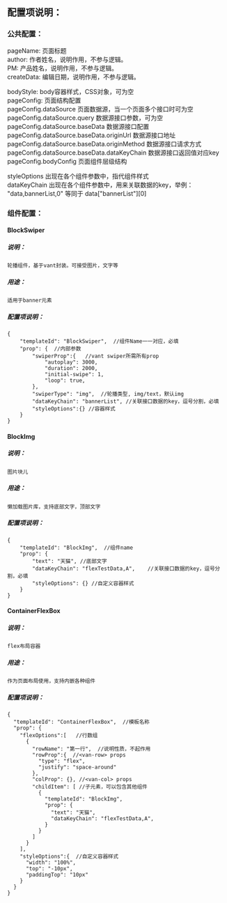 ## 配置项说明：

### 公共配置：
pageName:  页面标题  
author:  作者姓名，说明作用，不参与逻辑。  
PM:  产品姓名，说明作用，不参与逻辑。  
createData:  编辑日期，说明作用，不参与逻辑。   

bodyStyle:  body容器样式，CSS对象，可为空  
pageConfig:  页面结构配置    
pageConfig.dataSource  页面数据源，当一个页面多个接口时可为空   
pageConfig.dataSource.query  数据源接口参数，可为空   
pageConfig.dataSource.baseData  数据源接口配置   
pageConfig.dataSource.baseData.originUrl  数据源接口地址   
pageConfig.dataSource.baseData.originMethod  数据源接口请求方式   
pageConfig.dataSource.baseData.dataKeyChain  数据源接口返回值对应key    
pageConfig.bodyConfig  页面组件层级结构   

styleOptions 出现在各个组件参数中，指代组件样式   
dataKeyChain 出现在各个组件参数中，用来关联数据的key，举例：    
"data,bannerList,0" 等同于 data["bannerList"][0]   

### 组件配置：

#### BlockSwiper
##### 说明：
    轮播组件，基于vant封装。可接受图片，文字等
##### 用途：
    适用于banner元素
##### 配置项说明：
```
{
    "templateId": "BlockSwiper",  //组件Name一一对应，必填
    "prop": {  //内部参数
        "swiperProp":{   //vant swiper所需所有prop
            "autoplay": 3000,
            "duration": 2000,
            "initial-swipe": 1,
            "loop": true,
        },
        "swiperType": "img",  //轮播类型, img/text，默认img
        "dataKeyChain": "bannerList", //关联接口数据的key，逗号分割，必填
        "styleOptions":{} //容器样式
    }
}
```

#### BlockImg
##### 说明：
    图片块儿
##### 用途：
    懒加载图片库，支持底部文字，顶部文字
##### 配置项说明：
```
{
    "templateId": "BlockImg",  //组件name
    "prop": {
        "text": "天猫", //底部文字
        "dataKeyChain": "flexTestData,A",    //关联接口数据的key，逗号分割，必填
        "styleOptions": {} //自定义容器样式
    }
}
```

#### ContainerFlexBox
##### 说明：
    flex布局容器
##### 用途：
    作为页面布局使用，支持内嵌各种组件
##### 配置项说明：
```
{
  "templateId": "ContainerFlexBox",  //模板名称
  "prop": {
    "flexOptions":[   //行数组
      {
        "rowName": "第一行",  //说明性质，不起作用
        "rowProp":{  //<van-row> props
          "type": "flex",
          "justify": "space-around"
        },
        "colProp": {}, //<van-col> props
        "childItem": [ //子元素，可以包含其他组件
          {
            "templateId": "BlockImg",
            "prop": {
              "text": "天猫",
              "dataKeyChain": "flexTestData,A",
            }
          }
        ]
      }
    ],
    "styleOptions":{  //自定义容器样式
      "width": "100%",
      "top": "-10px",
      "paddingTop": "10px"
    }
  }
}
```